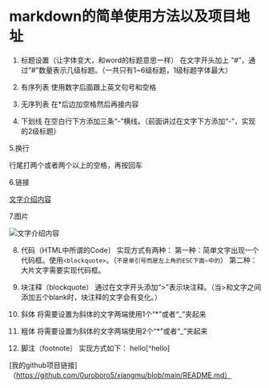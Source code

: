 # markdown的简单使用方法以及项目地址
1. 标题设置（让字体变大，和word的标题意思一样）
在文字开头加上 “#”，通过“#”数量表示几级标题。（一共只有1~6级标题，1级标题字体最大）

2. 有序列表
使用数字后面跟上英文句号和空格

3. 无序列表
在*后边加空格然后再接内容

4. 下划线
在空白行下方添加三条“-”横线。（前面讲过在文字下方添加“-”，实现的2级标题）

5.换行

行尾打两个或者两个以上的空格，再按回车

6.链接

[文字介绍内容](链接地址)

7.图片

![文字介绍内容](图片地址)

 

8. 代码（HTML中所谓的Code）
实现方式有两种：
第一种：简单文字出现一个代码框。使用`<blockquote>`。（`不是单引号而是左上角的ESC下面~中的`）
第二种：大片文字需要实现代码框。``` ```


9. 块注释（blockquote）
通过在文字开头添加“>”表示块注释。（当>和文字之间添加五个blank时，块注释的文字会有变化。）

10. 斜体
将需要设置为斜体的文字两端使用1个“*”或者“_”夹起来

11. 粗体
将需要设置为斜体的文字两端使用2个“*”或者“_”夹起来


12. 脚注（footnote）
实现方式如下：
hello[^hello]

[我的github项目链接]（https://github.com/0uroboro5/xiangmu/blob/main/README.md）
